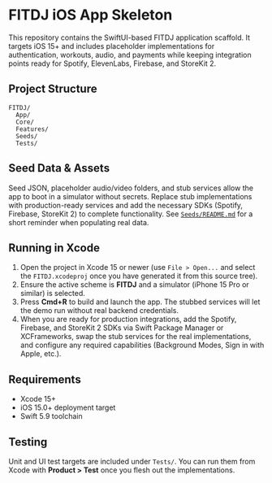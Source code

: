 # FITDJ iOS App Skeleton

This repository contains the SwiftUI-based FITDJ application scaffold. It targets iOS 15+ and includes placeholder implementations for authentication, workouts, audio, and payments while keeping integration points ready for Spotify, ElevenLabs, Firebase, and StoreKit 2.

## Project Structure

```
FITDJ/
  App/
  Core/
  Features/
  Seeds/
  Tests/
```

## Seed Data & Assets

Seed JSON, placeholder audio/video folders, and stub services allow the app to boot in a simulator without secrets. Replace stub implementations with production-ready services and add the necessary SDKs (Spotify, Firebase, StoreKit 2) to complete functionality. See [`Seeds/README.md`](Seeds/README.md) for a short reminder when populating real data.

## Running in Xcode

1. Open the project in Xcode 15 or newer (use `File > Open...` and select the `FITDJ.xcodeproj` once you have generated it from this source tree).
2. Ensure the active scheme is **FITDJ** and a simulator (iPhone 15 Pro or similar) is selected.
3. Press **Cmd+R** to build and launch the app. The stubbed services will let the demo run without real backend credentials.
4. When you are ready for production integrations, add the Spotify, Firebase, and StoreKit 2 SDKs via Swift Package Manager or XCFrameworks, swap the stub services for the real implementations, and configure any required capabilities (Background Modes, Sign in with Apple, etc.).

## Requirements

- Xcode 15+
- iOS 15.0+ deployment target
- Swift 5.9 toolchain

## Testing

Unit and UI test targets are included under `Tests/`. You can run them from Xcode with **Product > Test** once you flesh out the implementations.
